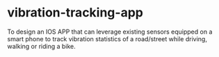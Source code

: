 # vibration-tracking-app
To design an IOS APP that can leverage existing sensors equipped on a smart phone to track vibration statistics of a road/street while driving, walking or riding a bike.
